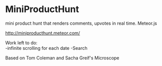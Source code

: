 # MiniProductHunt
mini product hunt that renders comments, upvotes in real time. Meteor.js  

http://miniproducthunt.meteor.com/

Work left to do:  
-infinite scrolling for each date
-Search


Based on Tom Coleman and Sacha Greif's Microscope  
